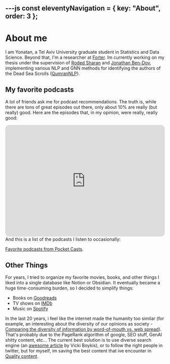 ---js
const eleventyNavigation = {
	key: "About",
	order: 3
};
---
# About me

I am Yonatan, a Tel Aviv University graduate student in Statistics and Data Science. Beyond that, I'm a researcher at <a href="https://www.forter.com/" >Forter</a>.
		Im currently working on my thesis under the supervision of <a href="https://www.cs.tau.ac.il/~roded/" >Roded Sharan</a> and <a href="https://english.tau.ac.il/profile/028799815/" >Jonathan Ben-Dov</a>, implementing various NLP and GNN methods for identifying the authors of the Dead Sea Scrolls (<a href="https://github.com/yonatanlou/QumranNLP" >QumranNLP</a>).

## My favorite podcasts
A lot of friends ask me for podcast recommendations. The truth is, while there are tons of great episodes out there, only about 10% are really (but really) good. Here are the episodes that, in my opinion, were really, really good:

<iframe style="border-radius:12px" src="https://open.spotify.com/embed/playlist/5fy1SlEcNJPTcR0s0jF14x?utm_source=generator" width="100%" height="352" frameBorder="0" allowfullscreen="" allow="autoplay; clipboard-write; encrypted-media; fullscreen; picture-in-picture" loading="lazy"></iframe>
And this is a list of the podcasts I listen to occasionally:

[Favorite podcasts from Pocket Casts](https://lists.pocketcasts.com/bb919c4c-48cb-48eb-b743-7ce5f4652233).

## Other Things
For years, I tried to organize my favorite movies, books, and other things I liked into a single database like Notion or Obsidian. It eventually became a huge time-consuming burden, so I decided to simplify things:

- Books on [Goodreads](https://www.goodreads.com/user/show/103722180-yonatan-lourie)
- TV shows on [IMDb](https://www.imdb.com/user/ur88119677/ratings/)
- Music on [Spotify](https://open.spotify.com/user/224udkuetwxsiqba7n4tums6q?si=_RD2kBO8QlSUYLfjBLjBEQ&nd=1)

In the last 20 years, i feel like the internet made the humanity too similar (for example, an interesting about the diversity of our opinions as society - [Comparing the diversity of information by word-of-mouth vs.
web spread](https://arxiv.org/pdf/1605.01378)).
That's probably due to the PageRank algorithm of google, SEO stuff, GenAI shitty content, etc...
The current best solution is to use diverse search engine (an [awesome article](https://vickiboykis.com/2024/04/25/how-i-search-in-2024/) by Vicki Boykis), or to follow the right people in twitter, but for myself, im saving the best content that ive encounter in [Quality content](/quality-content).

